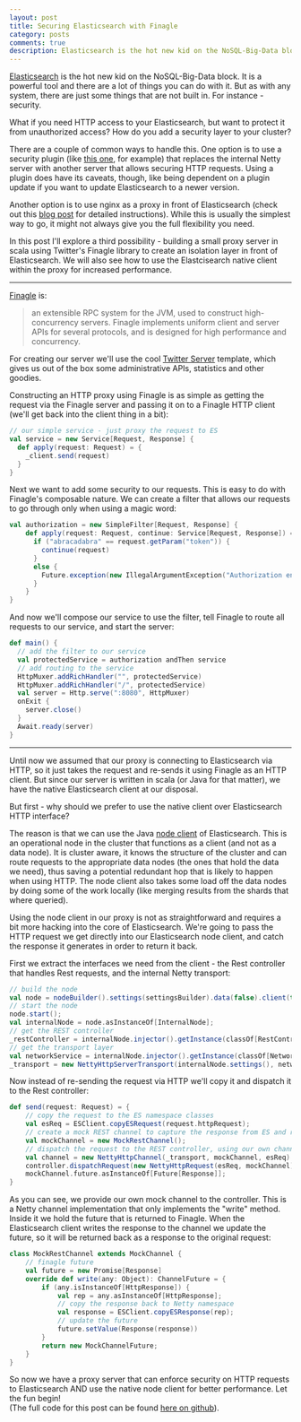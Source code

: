 ```yaml
---
layout: post
title: Securing Elasticsearch with Finagle
category: posts
comments: true
description: Elasticsearch is the hot new kid on the NoSQL-Big-Data block. It is a powerful tool and there are a lot of things you can do with it. But as with any system, there are just some things that are not built in. For instance - security. 
---
```


[Elasticsearch](http://www.elasticsearch.org/) is the hot new kid on the NoSQL-Big-Data block. It is a powerful tool and there are a lot of things you can do with it. But as with any system, there are just some things that are not built in. For instance - security. 

What if you need HTTP access to your Elasticsearch, but want to protect it from unauthorized access? How do you add a security layer to your cluster?

There are a couple of common ways to handle this. One option is to use a security plugin (like [this one](https://github.com/salyh/elasticsearch-security-plugin), for example) that replaces the internal Netty server with another server that allows securing HTTP requests.
Using a plugin does have its caveats, though, like being dependent on a plugin update if you want to update Elasticsearch to a newer version.

Another option is to use nginx as a proxy in front of Elasticsearch (check out this [blog post](http://www.ragingcomputer.com/2014/02/securing-elasticsearch-kibana-with-nginx) for detailed instructions). While this is usually the simplest way to go, it might not always give you the full flexibility you need.

In this post I'll explore a third possibility - building a small proxy server in scala using Twitter's Finagle library to create an isolation layer in front of Elasticsearch. We will also see how to use the Elastcisearch native client within the proxy for increased performance.  

---

[Finagle](http://twitter.github.io/finagle/) is: 
> an extensible RPC system for the JVM, used to construct high-concurrency servers. Finagle implements uniform client and server APIs for several protocols, and is designed for high performance and concurrency.

For creating our server we'll use the cool [Twitter Server](https://github.com/twitter/twitter-server) template, which gives us out of the box some administrative APIs, statistics and other goodies.
  
Constructing an HTTP proxy using Finagle is as simple as getting the request via the Finagle server and passing it on to a Finagle HTTP client (we'll get back into the client thing in a bit):

```scala
// our simple service - just proxy the request to ES
val service = new Service[Request, Response] {
  def apply(request: Request) = {
    _client.send(request)
  }
}
```   
Next we want to add some security to our requests. This is easy to do with Finagle's composable nature. We can create a filter that allows our requests to go through only when using a magic word:

```scala
val authorization = new SimpleFilter[Request, Response] {
	def apply(request: Request, continue: Service[Request, Response]) = {
	  if ("abracadabra" == request.getParam("token")) {
	    continue(request)
	  }
	  else {
	    Future.exception(new IllegalArgumentException("Authorization enabled, wrong token"))
	  }
	}
} 
```
And now we'll compose our service to use the filter, tell Finagle to route all requests to our service, and start the server:

```scala
def main() {
  // add the filter to our service
  val protectedService = authorization andThen service
  // add routing to the service
  HttpMuxer.addRichHandler("", protectedService)
  HttpMuxer.addRichHandler("/", protectedService)
  val server = Http.serve(":8080", HttpMuxer)
  onExit {
    server.close()
  }
  Await.ready(server)
}
```

---

Until now we assumed that our proxy is connecting to Elasticsearch via HTTP, so it just takes the request and re-sends it using Finagle as an HTTP client.
But since our server is written in scala (or Java for that matter), we have the native Elasticsearch client at our disposal.

But first - why should we prefer to use the native client over Elasticsearch HTTP interface?

The reason is that we can use the Java [node client](http://www.elasticsearch.org/guide/en/elasticsearch/client/java-api/current/client.html) of Elasticsearch. This is an operational node in the cluster that functions as a client (and not as a data node). It is cluster aware, it knows the structure of the cluster and can route requests to the appropriate data nodes (the ones that hold the data we need), thus saving a potential redundant hop that is likely to happen when using HTTP. The node client also takes some load off the data nodes by doing some of the work locally (like merging results from the shards that where queried).

Using the node client in our proxy is not as straightforward and requires a bit more hacking into the core of Elasticsearch. We're going to pass the HTTP request we get directly into our Elasticsearch node client, and catch the response it generates in order to return it back.

First we extract the interfaces we need from the client - the Rest controller that handles Rest requests, and the internal Netty transport:

```scala
// build the node
val node = nodeBuilder().settings(settingsBuilder).data(false).client(true).build;
// start the node
node.start();
val internalNode = node.asInstanceOf[InternalNode];
// get the REST controller
_restController = internalNode.injector().getInstance(classOf[RestController]);
// get the transport layer
val networkService = internalNode.injector().getInstance(classOf[NetworkService])
_transport = new NettyHttpServerTransport(internalNode.settings(), networkService);
```

Now instead of re-sending the request via HTTP we'll copy it and dispatch it to the Rest controller: 

```scala
def send(request: Request) = {
	// copy the request to the ES namespace classes
	val esReq = ESClient.copyESRequest(request.httpRequest);
	// create a mock REST channel to capture the response from ES and return it
	val mockChannel = new MockRestChannel();
	// dispatch the request to the REST controller, using our own channel to receive the response
	val channel = new NettyHttpChannel(_transport, mockChannel, esReq)
	controller.dispatchRequest(new NettyHttpRequest(esReq, mockChannel), channel)
	mockChannel.future.asInstanceOf[Future[Response]];
}
```
As you can see, we provide our own mock channel to the controller. This is a Netty channel implementation that only implements the "write" method. Inside it we hold the future that is returned to Finagle. When the Elasticsearch client writes the response to the channel we update the future, so it will be returned back as a response to the original request:

```scala
class MockRestChannel extends MockChannel {
    // finagle future
	val future = new Promise[Response]
	override def write(any: Object): ChannelFuture = {
		if (any.isInstanceOf[HttpResponse]) {
			val rep = any.asInstanceOf[HttpResponse];
			// copy the response back to Netty namespace
			val response = ESClient.copyESResponse(rep);
			// update the future
			future.setValue(Response(response))
		}
		return new MockChannelFuture;
	}
}
```

So now we have a proxy server that can enforce security on HTTP requests to Elasticsearch AND use the native node client for better performance. Let the fun begin!   
(The full code for this post can be found [here on github](https://github.com/rore/finagle-es-proxy)). 